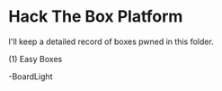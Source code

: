 # Hack The Box Platform

I'll keep a detailed record of boxes pwned in this folder.

(1) Easy Boxes

-BoardLight